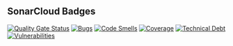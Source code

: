 ## SonarCloud Badges

[![Quality Gate Status](https://sonarcloud.io/api/project_badges/measure?project=MRTX29_ScalaSonarCloud&metric=alert_status)](https://sonarcloud.io/dashboard?id=MRTX29_ScalaSonarCloud)
[![Bugs](https://sonarcloud.io/api/project_badges/measure?project=MRTX29_ScalaSonarCloud&metric=bugs)](https://sonarcloud.io/dashboard?id=MRTX29_ScalaSonarCloud)
[![Code Smells](https://sonarcloud.io/api/project_badges/measure?project=MRTX29_ScalaSonarCloud&metric=code_smells)](https://sonarcloud.io/dashboard?id=MRTX29_ScalaSonarCloud)
[![Coverage](https://sonarcloud.io/api/project_badges/measure?project=MRTX29_ScalaSonarCloud&metric=coverage)](https://sonarcloud.io/dashboard?id=MRTX29_ScalaSonarCloud)
[![Technical Debt](https://sonarcloud.io/api/project_badges/measure?project=MRTX29_ScalaSonarCloud&metric=sqale_index)](https://sonarcloud.io/dashboard?id=MRTX29_ScalaSonarCloud)
[![Vulnerabilities](https://sonarcloud.io/api/project_badges/measure?project=MRTX29_ScalaSonarCloud&metric=vulnerabilities)](https://sonarcloud.io/dashboard?id=MRTX29_ScalaSonarCloud)